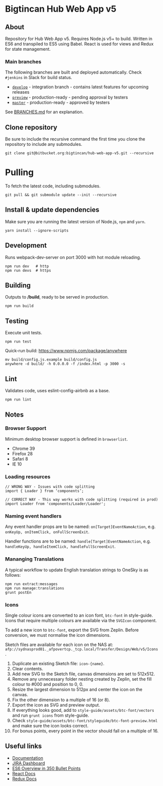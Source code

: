 # Bigtincan Hub Web App v5

## About
Repository for Hub Web App v5. Requires Node.js v5+ to build. Written in ES6 and transpiled to ES5 using Babel. React is used for views and Redux for state management.

### Main branches
The following branches are built and deployed automatically. Check `#jenkins` in Slack for build status.

  - [`develop`](https://appnext.bigtincan.org) - integration branch - contains latest features for upcoming releases
  - [`preview`](https://appnext.bigtincan.info) - production-ready - pending approval by testers
  - [`master`](https://appnext.bigtincan.com) - production-ready - approved by testers

See [BRANCHES.md](BRANCHES.md) for an explanation.

## Clone repository
Be sure to include the recursive command the first time you clone the repository to include any submodules.

    git clone git@bitbucket.org:bigtincan/hub-web-app-v5.git --recursive

# Pulling
To fetch the latest code, including submodules.

    git pull && git submodule update --init --recursive

## Install & update dependencies
Make sure you are running the latest version of Node.js, `npm` and `yarn`.

    yarn install --ignore-scripts

## Development
Runs webpack-dev-server on port 3000 with hot module reloading.

    npm run dev   # http
    npm run devs  # https

## Building
Outputs to **/build**, ready to be served in production.

    npm run build

## Testing
Execute unit tests.

    npm run test

Quick-run build: https://www.npmjs.com/package/anywhere

    mv build/config.js.example build/config.js
    anywhere -d build/ -h 0.0.0.0 -f /index.html -p 3000 -s

## Lint
Validates code, uses eslint-config-airbnb as a base.

    npm run lint

## Notes

### Browser Support
Minimum desktop browser support is defined in `browserlist`.

  - Chrome 39
  - Firefox 28
  - Safari 8
  - IE 10

### Loading resources

    // WRONG WAY - Issues with code splitting
    import { Loader } from ‘components’;

    // CORRECT WAY - This way works with code splitting (required in prod)
    import Loader from 'components/Loader/Loader';

### Naming event handlers
Any event handler props are to be named: `on[Target]EventNameAction`, e.g. `onKeyUp, onItemClick, onFullScreenExit`.

Handler functions are to be named: `handle[Target]EventNameAction`, e.g. `handleKeyUp, handleItemClick, handleFullScreenExit`.

### Mananging Translations
A typical workflow to update English translation strings to OneSky is as follows:

    npm run extract:messages
    npm run manage:translations
    grunt postEn

### Icons
Single colour icons are converted to an icon font, `btc-font` in style-guide. Icons that require multiple colours are available via the `SVGIcon` component.

To add a new icon to `btc-font`, export the SVG from Zeplin. Before conversion, we must normalise the icon dimensions.

Sketch files are available for each icon on the NAS at: `afp://sydnasprod01._afpovertcp._tcp.local/Transfer/Design/Web/v5/Icons`.

  1. Duplicate an existing Sketch file: `icon-{name}`.
  2. Clear contents.
  3. Add new SVG to the Sketch file, canvas dimensions are set to 512x512.
  4. Remove any unnecessary folder nesting created by Zeplin, set the fill colour to #000 and position to 0, 0.
  5. Resize the largest dimension to 512px and center the icon on the canvas.
  6. Fix the other dimension to a multiple of 16 (or 8).
  7. Export the icon as SVG and preview output.
  8. If everything looks good, add to `style-guide/assets/btc-font/vectors` and run `grunt icons` from style-guide.
  9. Check `style-guide/assets/btc-font/styleguide/btc-font-preview.html` and make sure the icon looks correct.
  10. For bonus points, every point in the vector should fall on a multiple of 16.

## Useful links
  - [Documentation](https://bigtincan.atlassian.net/wiki/display/TES/Web+App+Topic)
  - [JIRA Dashboard](https://bigtincan.atlassian.net)
  - [ES6 Overview in 350 Bullet Points](https://ponyfoo.com/articles/es6)
  - [React Docs](https://facebook.github.io/react/docs/getting-started.html)
  - [Redux Docs](http://redux.js.org/)

